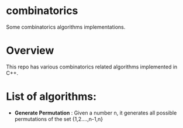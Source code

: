 # combinatorics
Some combinatorics algorithms implementations.

# Overview
This repo has various combinatorics related algorithms implemented in C++.

# List of algorithms:
  - **Generate Permutation** : Given a number n, it generates all possible permutations of the set {1,2....,n-1,n} 
